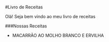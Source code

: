 #Livro de Receitas

Olá! Seja bem vindo ao meu livro de receitas

###Nossas Receitas

 - MACARRÃO AO MOLHO BRANCO E ERVILHA
 
